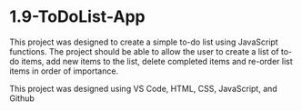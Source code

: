 # 1.9-ToDoList-App

This project was designed to create a simple to-do list using JavaScript functions. The project should be able to allow the user to create a list of to-do items, add new items to the list, delete completed items and re-order list items in order of importance. 

This project was designed using VS Code, HTML, CSS, JavaScript, and Github
